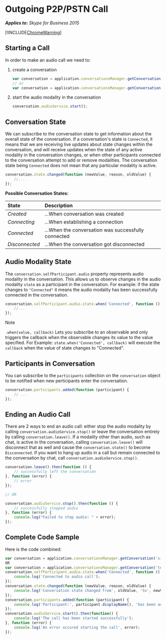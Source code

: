
# Outgoing P2P/PSTN Call

 _**Applies to:** Skype for Business 2015_

[!INCLUDE[ChromeWarning](includes/P2PChromeWarning.md)]

## Starting a Call

In order to make an audio call we need to:

1. create a conversation

    ```js
    var conversation = application.conversationsManager.getConversation('sip:XXXX');
    // or
    var conversation = application.conversationsManager.getConversation('tel:+XXXX');
    ```

2. start the audio modality in the conversation

    ```js
    conversation.audioService.start();
    ```

## Conversation State
We can subscribe to the conversation state to get information about the overall state of the conversation.
If a conversation's state is `Connected`, it means that we are receiving live updates about state changes within the
conversation, and will receive updates when the state of any active modality in the conversation changes, or
when other participants connected to the conversation attempt to add or remove modalities. The conversation state
being `Connected` does not mean that any particular modality is active.

```js
conversation.state.changed(function (newValue, reason, oldValue) {
    //...
});
```

**Possible Conversation States:**

|State           |Description|
|:-------------- |:----------------------------------------------------|
| *Created*      | ...When conversation was created                    |
| *Connecting*   | ...When establishing a connection                   |
| *Connected*    | ...When the conversation was successfully connected |
| *Disconnected* | ...When the conversation got disconnected           |

## Audio Modality State
The `conversation.selfParticipant.audio` property represents audio modality in the conversation. 
This allows us to observe changes in the audio modality `state` as a participant in the conversation.
For example: if the state changes to `"Connected"` it means the audio modality has been successfully connected
in the conversation.

```js
conversation.selfParticipant.audio.state.when('Connected', function () {
    //...
});
```

> [!NOTE] 
> `.when(value, callback)` Lets you subscribe to an observable and only triggers the callback when the observable changes its value to the value specified.
For Example: `state.when('Connected', callback)` will execute the `callback` when the value of state changes to "Connected".

## Participants in Conversation
You can subscribe to the `participants` collection on the `conversation` object to be notified when new perticipants enter the conversation.

```js
conversation.participants.added(function (participant) {
    // ...
});
```

## Ending an Audio Call

There are 2 ways to end an audio call: either stop the audio modality by calling `conversation.audioService.stop()`
or leave the conversation entirely by calling `conversation.leave()`. If a modality other than audio, such
as chat, is active in the conversation, calling `conversation.leave()` will disconnect that as well and
cause the `conversation.state()` to become `Disconnected`. If you want to hang up audio in a call but remain
connected to the conversation by chat, call `conversation.audioService.stop()`.

```js
conversation.leave().then(function () {
    // successfully left the conversation
}, function (error) {
    // error
});

// OR

conversation.audioService.stop().then(function () {
    // successfully stopped audio
}, function (error) {
    console.log("Failed to stop audio: " + error);
});
```

## Complete Code Sample
Here is the code combined:

```js
var conversation = application.conversationsManager.getConversation('sip:XXXX');
OR
var conversation = application.conversationsManager.getConversation('tel:+XXXX');
conversation.selfParticipant.audio.state.when('Connected', function () {
    console.log('Connected to audio call');
});
conversation.state.changed(function (newValue, reason, oldValue) {
    console.log('Conversation state changed from', oldValue, 'to', newValue);
});
conversation.participants.added(function (participant) {
    console.log('Participant:', participant.displayName(), 'has been added to the conversation');
});
conversation.audioService.start().then(function() {
    console.log('The call has been started successfully');
}, function (error) {
    console.log('An error occured starting the call', error);
});
```
